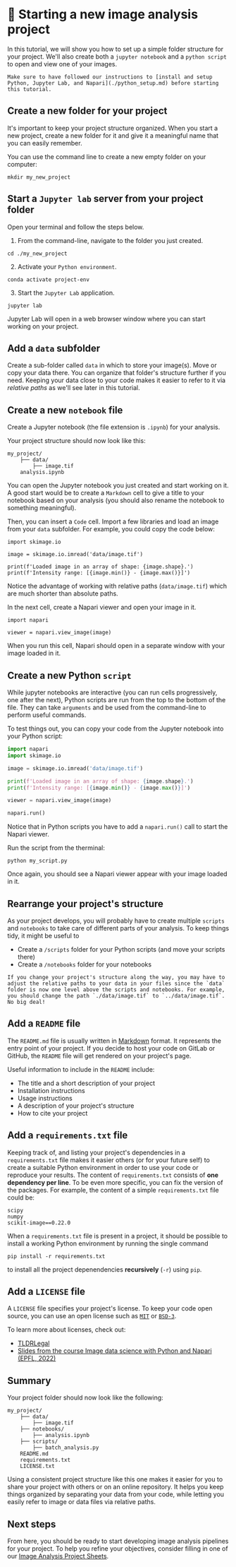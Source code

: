 # 🚩 Starting a new image analysis project

In this tutorial, we will show you how to set up a simple folder structure for your project. We'll also create both a `jupyter notebook` and a `python script` to open and view one of your images.

```{admonition} Prerequisite
Make sure to have followed our instructions to [install and setup Python, Jupyter Lab, and Napari](./python_setup.md) before starting this tutorial.
```

## Create a new folder for your project

It's important to keep your project structure organized. When you start a new project, create a new folder for it and give it a meaningful name that you can easily remember.

You can use the command line to create a new empty folder on your computer:

```
mkdir my_new_project
```

## Start a `Jupyter lab` server from your project folder

Open your terminal and follow the steps below.

1. From the command-line, navigate to the folder you just created.
```
cd ./my_new_project
```
2. Activate your `Python environment`.
```
conda activate project-env
```
3. Start the `Jupyter Lab` application.
```
jupyter lab
```

Jupyter Lab will open in a web browser window where you can start working on your project.

## Add a `data` subfolder

Create a sub-folder called `data` in which to store your image(s). Move or copy your data there. You can organize that folder's structure further if you need. Keeping your data close to your code makes it easier to refer to it via *relative paths* as we'll see later in this tutorial.

## Create a new `notebook` file

Create a Jupyter notebook (the file extension is `.ipynb`) for your analysis.

Your project structure should now look like this:

```
my_project/
    ├── data/
        ├── image.tif
    analysis.ipynb
```

You can open the Jupyter notebook you just created and start working on it. A good start would be to create a `Markdown` cell to give a title to your notebook based on your analysis (you should also rename the notebook to something meaningful).

Then, you can insert a `Code` cell. Import a few libraries and load an image from your `data` subfolder. For example, you could copy the code below:

```{code} python
import skimage.io

image = skimage.io.imread('data/image.tif')

print(f'Loaded image in an array of shape: {image.shape}.')
print(f'Intensity range: [{image.min()} - {image.max()}]')
```

Notice the advantage of working with relative paths (`data/image.tif`) which are much shorter than absolute paths.

In the next cell, create a Napari viewer and open your image in it.

```
import napari

viewer = napari.view_image(image)
```

When you run this cell, Napari should open in a separate window with your image loaded in it.

## Create a new Python `script`

While jupyter notebooks are interactive (you can run cells progressively, one after the next), Python scripts are run from the top to the bottom of the file. They can take `arguments` and be used from the command-line to perform useful commands.

To test things out, you can copy your code from the Jupyter notebook into your Python script:

```python
import napari
import skimage.io

image = skimage.io.imread('data/image.tif')

print(f'Loaded image in an array of shape: {image.shape}.')
print(f'Intensity range: [{image.min()} - {image.max()}]')

viewer = napari.view_image(image)

napari.run()
```

Notice that in Python scripts you have to add a `napari.run()` call to start the Napari viewer.

Run the script from the therminal:

```
python my_script.py
```

Once again, you should see a Napari viewer appear with your image loaded in it.

## Rearrange your project's structure

As your project develops, you will probably have to create multiple `scripts` and `notebooks` to take care of different parts of your analysis. To keep things tidy, it might be useful to

- Create a `/scripts` folder for your Python scripts (and move your scripts there)
- Create a `/notebooks` folder for your notebooks

```{note}
If you change your project's structure along the way, you may have to adjust the relative paths to your data in your files since the `data` folder is now one level above the scripts and notebooks. For example, you should change the path `./data/image.tif` to `../data/image.tif`. No big deal!
```

## Add a `README` file

The `README.md` file is usually written in [Markdown](https://www.markdownguide.org/cheat-sheet/) format. It represents the entry point of your project. If you decide to host your code on GitLab or GitHub, the `README` file will get rendered on your project's page.

Useful information to include in the `README` include:

- The title and a short description of your project
- Installation instructions
- Usage instructions
- A description of your project's structure
- How to cite your project

## Add a `requirements.txt` file

Keeping track of, and listing your project's dependencies in a `requirements.txt` file makes it easier others (or for your future self) to create a suitable Python environment in order to use your code or reproduce your results. The content of `requirements.txt` consists of **one dependency per line**. To be even more specific, you can fix the version of the packages. For example, the content of a simple `requirements.txt` file could be:

```{admonition} requirements.txt
scipy
numpy
scikit-image==0.22.0
```

When a `requirements.txt` file is present in a project, it should be possible to install a working Python environment by running the single command

```
pip install -r requirements.txt
```

to install all the project depenendencies **recursively** (`-r`) using `pip`.

## Add a `LICENSE` file

A `LICENSE` file specifies your project's license. To keep your code open source, you can use an open license such as [`MIT`](https://en.wikipedia.org/wiki/MIT_License) or [`BSD-3`](https://joinup.ec.europa.eu/licence/bsd-3-clause-new-or-revised-license).

To learn more about licenses, check out:

- [TLDRLegal](https://www.tldrlegal.com/)
- [Slides from the course Image data science with Python and Napari (EPFL, 2022)](https://github.com/BiAPoL/Image-data-science-with-Python-and-Napari-EPFL2022/raw/main/docs/day5a_Best_practices_scientific_programming/Sharing_Licensing.pdf)


## Summary

Your project folder should now look like the following:

```
my_project/
    ├── data/
        ├── image.tif
    ├── notebooks/
        ├── analysis.ipynb
    ├── scripts/
        ├── batch_analysis.py
    README.md
    requirements.txt
    LICENSE.txt
```

Using a consistent project structure like this one makes it easier for you to share your project with others or on an online repository. It helps you keep things organized by separating your data from your code, while letting you easily refer to image or data files via relative paths.

## Next steps

<!-- You might consider tracking your project using [`git`](https://git-scm.com/book/en/v2/Getting-Started-About-Version-Control) and hosting it on a platform such as [GitHub](https://github.com/) or [GitLab](https://gitlab.com/). You can keep your project *private* or make it *public* to share it with others. -->

From here, you should be ready to start developing image analysis pipelines for your project. To help you refine your objectives, consider filling in one of our [Image Analysis Project Sheets](https://docs.google.com/document/d/1NUFKOpXunjs9hOxmn5RvLNrfcF0DhXfgoVGIL3-eXiA/).